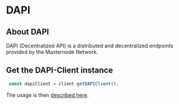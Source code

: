 # DAPI

## About DAPI

DAPI (Decentralized API) is a distributed and decentralized endpoints provided by the Masternode Network.

## Get the DAPI-Client instance

```js
 const dapiClient = client.getDAPIClient();
```

The usage is then [described here](../../explanations/dapi.md).